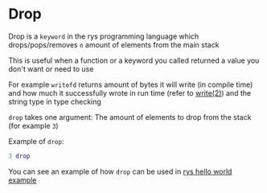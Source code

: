 # Drop

Drop is a `keyword` in the rys programming language
which drops/pops/removes `n` amount of elements
from the main stack

This is useful when a function or a keyword
you called returned a value you don't want or need to
use

For example `writefd` returns amount of bytes
it will write (in compile time) and how much it successfully wrote
in run time (refer to [write(2)](https://man7.org/linux/man-pages/man2/write.2.html))
and the string type in type checking

`drop` takes one argument: The amount of elements to drop from the stack (for example `3`)

Example of `drop`:

```lua
3 drop
```

You can see an example of how `drop` can be used in [rys hello world example](/examples/hello_world.rys)
